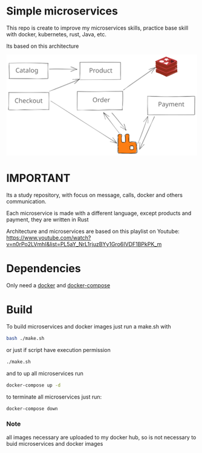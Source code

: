 # Simple microservices

This repo is create to improve my microservices skills, practice base skill with docker, kubernetes, rust, Java, etc.

Its based on this architecture

![Architecture](architecture.svg)

# IMPORTANT

Its a study repository, with focus on message, calls, docker and others communication.

Each microservice is made with a different language, except products and payment, they are written in Rust

Architecture and microservices are based on this playlist on Youtube: https://www.youtube.com/watch?v=n0rPo2LVmhI&list=PL5aY_NrL1rjuzBYy1Gro6IVDF1BPkPK_m

# Dependencies 

Only need a [docker](https://docs.docker.com/engine/install/ubuntu/) and [docker-compose](https://docs.docker.com/compose/install/)

# Build

To build microservices and docker images just run a make.sh with

```bash 
bash ./make.sh
```

or just if script have execution permission

```bash
./make.sh
```

and to up all microservices run

```bash
docker-compose up -d
```

to terminate all microservices just run:

```bash
docker-compose down
```

### Note

all images necessary are uploaded to my docker hub, so is not necessary to buid microservices and docker images